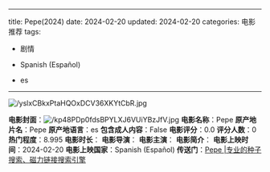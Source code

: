 
---
title: Pepe(2024)
date: 2024-02-20
updated: 2024-02-20
categories: 电影推荐
tags:

- 剧情

- Spanish (Español)
- es
---

<img src="https://image.tmdb.org/t/p/original/yslxCBkxPtaHQOxDCV36XKYtCbR.jpg" alt="/yslxCBkxPtaHQOxDCV36XKYtCbR.jpg" title="/yslxCBkxPtaHQOxDCV36XKYtCbR.jpg">

**电影封面**：<img src="https://image.tmdb.org/t/p/w200/kp48PDp0fdsBPYLXJ6VUiYBzJfV.jpg" alt="/kp48PDp0fdsBPYLXJ6VUiYBzJfV.jpg" title="/kp48PDp0fdsBPYLXJ6VUiYBzJfV.jpg">
**电影名称**：Pepe
**原产地片名**：Pepe
**原产地语言**：es
**包含成人内容**：False
**电影评分**：0.0
**评分人数**：0
**热门程度**：8.995
**电影时长**：
**电影导演**：
**电影主演**：
**电影简介**：
**电影上映时间**：2024-02-20
**电影上映国家**：Spanish (Español)
**传送门**：[Pepe |专业的种子搜索、磁力链接搜索引擎](https://movie.amd794.com:2083/?search=Pepe&ordering=&mode=match_phrase&page_size=10&page=1)

